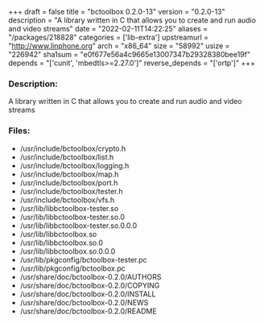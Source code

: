+++
draft = false
title = "bctoolbox 0.2.0-13"
version = "0.2.0-13"
description = "A library written in C that allows you to create and run audio and video streams"
date = "2022-02-11T14:22:25"
aliases = "/packages/218828"
categories = ['lib-extra']
upstreamurl = "http://www.linphone.org"
arch = "x86_64"
size = "58992"
usize = "226942"
sha1sum = "e0f677e56a4c9665e13007347b29328380bee19f"
depends = "['cunit', 'mbedtls>=2.27.0']"
reverse_depends = "['ortp']"
+++
### Description: 
A library written in C that allows you to create and run audio and video streams

### Files: 
* /usr/include/bctoolbox/crypto.h
* /usr/include/bctoolbox/list.h
* /usr/include/bctoolbox/logging.h
* /usr/include/bctoolbox/map.h
* /usr/include/bctoolbox/port.h
* /usr/include/bctoolbox/tester.h
* /usr/include/bctoolbox/vfs.h
* /usr/lib/libbctoolbox-tester.so
* /usr/lib/libbctoolbox-tester.so.0
* /usr/lib/libbctoolbox-tester.so.0.0.0
* /usr/lib/libbctoolbox.so
* /usr/lib/libbctoolbox.so.0
* /usr/lib/libbctoolbox.so.0.0.0
* /usr/lib/pkgconfig/bctoolbox-tester.pc
* /usr/lib/pkgconfig/bctoolbox.pc
* /usr/share/doc/bctoolbox-0.2.0/AUTHORS
* /usr/share/doc/bctoolbox-0.2.0/COPYING
* /usr/share/doc/bctoolbox-0.2.0/INSTALL
* /usr/share/doc/bctoolbox-0.2.0/NEWS
* /usr/share/doc/bctoolbox-0.2.0/README
